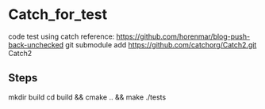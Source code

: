 # Catch_for_test
code test using catch
reference: https://github.com/horenmar/blog-push-back-unchecked
git submodule add https://github.com/catchorg/Catch2.git Catch2

## Steps

mkdir build
cd build && cmake .. && make
./tests
